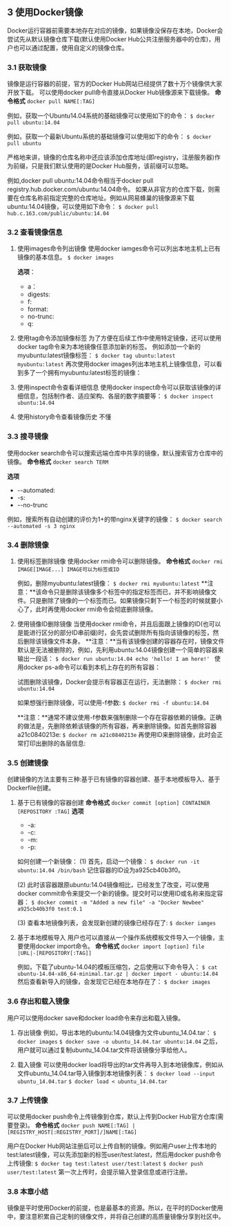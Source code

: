 ## 3 使用Docker镜像
Docker运行容器前需要本地存在对应的镜像，如果镜像没保存在本地，Docker会尝试先从默认镜像仓库下载(默认使用Docker Hub公共注册服务器中的仓库)，用户也可以通过配置，使用自定义的镜像仓库。


### 3.1 获取镜像
镜像是运行容器的前提，官方的Docker Hub网站已经提供了数十万个镜像供大家开放下载。
可以使用docker pull命令直接从Docker Hub镜像源来下载镜像。
**命令格式**
```docker pull NAME[:TAG]```

例如，获取一个Ubuntu14.04系统的基础镜像可以使用如下的命令：
```$ docker pull ubuntu:14.04```

例如，获取一个最新Ubuntu系统的基础镜像可以使用如下的命令：
```$ docker pull ubuntu```

严格地来讲，镜像的仓库名称中还应该添加仓库地址(即registry，注册服务器)作为前缀，只是我们默认使用的是Docker Hub服务，该前缀可以忽略。

例如,docker pull ubuntu:14.04命令相当于docker pull registry.hub.docker.com/ubuntu:14.04命令。
如果从非官方的仓库下载，则需要在仓库名称前指定完整的仓库地址。例如从网易蜂巢的镜像源来下载ubuntu:14.04镜像，可以使用如下命令：
```$ docker pull hub.c.163.com/public/ubuntu:14.04```

### 3.2 查看镜像信息
1. 使用images命令列出镜像
    使用docker iamges命令可以列出本地主机上已有镜像的基本信息。
    ```$ docker images```

    **选项**：
    - a：
    - digests:
    - f:
    - format:
    - no-trunc:
    - q:
2. 使用tag命令添加镜像标签
   为了方便在后续工作中使用特定镜像，还可以使用docker tag命令来为本地镜像任意添加新的标签。
   例如添加一个新的myubuntu:latest镜像标签：
   ```$ docker tag ubuntu:latest myubuntu:latest```
    再次使用docker images列出本地主机上镜像信息，可以看到多了一个拥有myubuntu:latest标签的镜像：

3. 使用inspect命令查看详细信息
   使用docker inspect命令可以获取该镜像的详细信息，包括制作者、适应架构、各层的数字摘要等：
   ```$ docker inspect ubuntu:14.04```

4. 使用history命令查看镜像历史
不懂

### 3.3 搜寻镜像
使用docker search命令可以搜索远端仓库中共享的镜像，默认搜索官方仓库中的镜像。
**命令格式**
```docker search TERM```

**选项**
- \-\-automated:
- \-s:
- \-\-no-trunc


例如，搜索所有自动创建的评价为1+的带nginx关键字的镜像：
```$ docker search --automated -s 3 nginx```


### 3.4 删除镜像
1. 使用标签删除镜像
    使用docker rmi命令可以删除镜像。
    **命令格式**
    ```docker rmi IMAGE[IMAGE...] IMAGE可以为标签或ID```

    例如，删除myubuntu:latest镜像：
    ```$ docker rmi myubuntu:latest```
    **注意：**该命令只是删除该镜像多个标签中的指定标签而已，并不影响镜像文件。只是删除了镜像的一个标签而已。如果镜像只剩下一个标签的时候就要小心了，此时再使用docker rmi命令会彻底删除镜像。


2. 使用镜像ID删除镜像
    当使用docker rmi命令，并且后面跟上镜像的ID(也可以是能进行区分的部分ID串前缀)时，会先尝试删除所有指向该镜像的标签，然后删除该镜像文件本身。
    **注意：**当有该镜像创建的容器存在时，镜像文件默认是无法被删除的，例如，先利用ubuntu:14.04镜像创建一个简单的容器来输出一段话：
    ```$ docker run ubuntu:14.04 echo 'hello! I am here!' ```
    使用docker ps-a命令可以看到本机上存在的所有容器：
    
    试图删除该镜像，Docker会提示有容器正在运行，无法删除：
    ```$ docker rmi ubuntu:14.04```
    
    如果想强行删除镜像，可以使用-f参数:
    ```$ docker rmi -f ubuntu:14.04```
    
    **注意：**通常不建议使用-f参数来强制删除一个存在容器依赖的镜像。正确的做法是，先删除依赖该镜像的所有容器，再来删除镜像。如首先删除容器a21c0840213e:
    ```$ docker rm a21c0840213e```
    再使用ID来删除镜像，此时会正常打印出删除的各层信息:
    

### 3.5 创建镜像
创建镜像的方法主要有三种:基于已有镜像的容器创建、基于本地模板导入、基于Dockerfile创建。

1. 基于已有镜像的容器创建
    **命令格式**
    ```docker commit [option] CONTAINER [REPOSITORY :TAG]```
    **选项**
    - \-a:
    - \-c:
    - \-m:
    - \-p:

    如何创建一个新镜像：
    (1) 首先，启动一个镜像：
    ```$ docker run -it ubuntu:14.04 /bin/bash```
    记住容器的ID设为a925cb40b3f0。

    (2) 此时该容器跟原ubuntu:14.04镜像相比，已经发生了改变，可以使用docker commit命令来提交一个新的镜像。提交时可以使用ID或名称来指定容器：
    ```$ docker commit -m "Added a new file" -a "Docker Newbee" a925cb40b3f0 test:0.1```

    (3) 查看本地镜像列表，会发现新创建的镜像已经存在了:
    ```$ docker iamges```
    
2. 基于本地模板导入
   用户也可以直接从一个操作系统模板文件导入一个镜像，主要使用docker import命令。
   **命令格式**
    ```docker import [option] file |URL|-[REPOSITORY[:TAG]]```


    例如，下载了ubuntu-14.04的模板压缩包，之后使用以下命令导入：
    ```$ cat ubuntu-14.04-x86_64-minimal.tar.gz | docker import - ubuntu:14.04```
    然后查看新导入的镜像，会发现它已经在本地存在了：
    ```$ docker images```


### 3.6 存出和载入镜像
用户可以使用docker save和docker load命令来存出和载入镜像。

1. 存出镜像
   例如，导出本地的ubuntu:14.04镜像为文件ubuntu_14.04.tar：
    ```$ docker images```
    ```$ docker save -o ubuntu_14.04.tar ubuntu:14.04```
    之后，用户就可以通过复制ubuntu_14.04.tar文件将该镜像分享给他人。

2. 载入镜像
    可以使用docker load将导出的tar文件再导入到本地镜像库，例如从文件ubuntu_14.04.tar导入镜像到本地镜像列表：
    ```$ docker load --input ubuntu_14.04.tar```
    ```$ docker load < ubuntu_14.04.tar```

### 3.7 上传镜像
可以使用docker push命令上传镜像到仓库，默认上传到Docker Hub官方仓库(需要登录)。
**命令格式**
```docker push NAME[:TAG] | [REGISTRY_HOST[:REGISTRY_PORT]/]NAME[:TAG]```

用户在Docker Hub网站注册后可以上传自制的镜像。例如用户user上传本地的test:latest镜像，可以先添加新的标签user/test:latest，然后用docker push命令上传镜像:
```$ docker tag test:latest user/test:latest```
```$ docker push user/test:latest```
第一次上传时，会提示输入登录信息或进行注册。

### 3.8 本章小结
镜像是平时使用Docker的前提，也是最基本的资源。所以，在平时的Docker使用中，要注意积累自己定制的镜像文件，并将自己创建的高质量镜像分享到社区中。